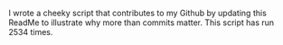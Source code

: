 I wrote a cheeky script that contributes to my Github by updating this ReadMe to illustrate why more than commits matter. This script has run 2534 times.